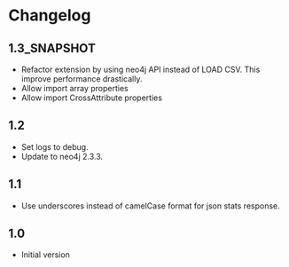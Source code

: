 # Changelog

## 1.3_SNAPSHOT

* Refactor extension by using neo4j API instead of LOAD CSV. This improve performance drastically.
* Allow import array properties
* Allow import CrossAttribute properties

## 1.2

* Set logs to debug.
* Update  to neo4j 2.3.3.

## 1.1

* Use underscores instead of camelCase format for json stats response.

## 1.0

* Initial version
